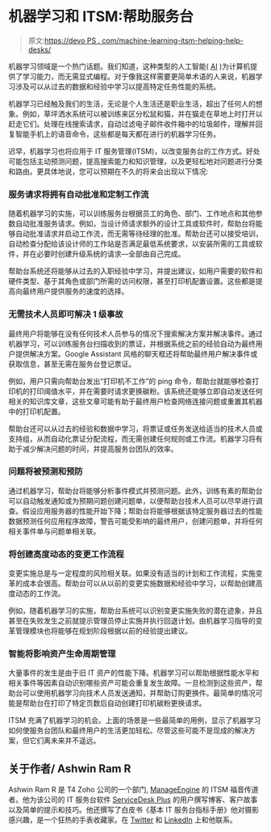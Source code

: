 # 机器学习和 ITSM:帮助服务台

> 原文:[https://devo PS . com/machine-learning-itsm-helping-help-desks/](https://devops.com/machine-learning-itsm-helping-help-desks/)

机器学习领域是一个热门话题。我们知道，这种类型的人工智能( [AI](https://en.wikipedia.org/wiki/Artificial_intelligence) )为计算机提供了学习能力，而无需显式编程。对于像我这样需要更简单术语的人来说，机器学习涉及可以从过去的数据和经验中学习以提高特定任务性能的系统。

机器学习已经触及我们的生活，无论是个人生活还是职业生活，超出了任何人的想象。例如，草坪洒水系统可以被训练来区分松鼠和猫，并在猫走在草地上时打开以赶走它们。处理在线搜索请求，自动过滤电子邮件收件箱中的垃圾邮件，理解并回复智能手机上的语音命令，这些都是每天都在进行的机器学习任务。

迟早，机器学习也将应用于 IT 服务管理(ITSM)，以改变服务台的工作方式。好处可能包括主动预测问题，提高搜索能力和知识管理，以及更轻松地对问题进行分类和路由。更具体地说，您可以预期在不久的将来会出现以下情况:

### **服务请求将拥有自动批准和定制工作流**

随着机器学习的实施，可以训练服务台根据员工的角色、部门、工作地点和其他参数自动批准服务请求。例如，当设计师请求额外的设计工具或软件时，帮助台将能够自动批准请求并启动工作流，而无需等待经理的批准。帮助台还可以接受培训，自动检查分配给该设计师的工作站是否满足最低系统要求，以安装所需的工具或软件，并在必要时创建升级系统的请求—全部由自己完成。

帮助台系统还将能够从过去的入职经验中学习，并提出建议，如用户需要的软件和硬件类型、基于其角色或部门所需的访问权限，甚至打印机配置设置。这些都是提高向最终用户提供服务的速度的选择。

### **无需技术人员即可解决 1 级事故**

最终用户将能够在没有任何技术人员参与的情况下搜索解决方案并解决事件。通过机器学习，可以训练服务台扫描收到的票证，并根据系统之前的经验自动为最终用户提供解决方案。Google Assistant 风格的聊天框还将帮助最终用户解决事件或获取信息，甚至无需在服务台登记票证。

例如，用户只需向帮助台发出“打印机不工作”的 ping 命令，帮助台就能够检查打印机的打印阈值水平，并在需要时请求更换碳粉。该系统还能够立即自动发送任何相关的知识库文章，这些文章可能有助于最终用户检查网络连接问题或重置其机器中的打印机配置。

帮助台还可以从过去的经验和数据中学习，将票证或任务发送给适当的技术人员或支持组，从而自动化票证分配流程，而无需创建任何规则或工作流。机器学习将有助于减少解决问题的时间，并提高服务台团队的效率。

### **问题将被预测和预防**

通过机器学习，帮助台将能够分析事件模式并预测问题。此外，训练有素的帮助台可以自动触发通知或为预期问题创建问题单，以便帮助台技术人员可以尽早进行调查。假设应用服务器的性能开始下降；帮助台将能够根据该特定服务器过去的性能数据预测任何应用程序故障，警告可能受影响的最终用户，创建问题单，并将任何相关事件单与问题单相关联。

### **将创建高度动态的变更工作流程**

变更实施总是与一定程度的风险相关联。如果没有适当的计划和工作流程，实施变革的成本会很高。帮助台可以从以前的变更实施数据和经验中学习，以帮助创建高度动态的工作流。

例如，随着机器学习的实施，帮助台系统可以识别变更实施失败的潜在迹象，并且甚至在失败发生之前就提示管理员停止实施并执行回退计划。由机器学习指导的变革管理模块也将能够在规划阶段根据以前的经验提出建议。

### **智能将影响资产生命周期管理**

大量事件的发生是由于旧 IT 资产的性能下降。机器学习可以帮助根据性能水平和相关事件等因素自动识别哪些资产可能会重复发生故障。一旦检测到这些资产，帮助台可以使用机器学习向技术人员发送通知，并帮助订购更换件。最简单的情况可能是帮助台在打印了特定页数后自动创建打印机碳粉更换请求。

ITSM 充满了机器学习的机会。上面的场景是一些最简单的用例，显示了机器学习如何使服务台团队和最终用户的生活更加轻松。尽管这些可能不是现成的解决方案，但它们离未来并不遥远。

## 关于作者/ Ashwin Ram R

Ashwin Ram R 是 T4 Zoho 公司的一个部门, [ManageEngine](https://www.manageengine.com/) 的 ITSM 福音传道者。他为该公司的 IT 服务台软件 [ServiceDesk Plus](https://www.manageengine.com/service-desk/) 的用户撰写博客、客户故事以及简单的提示和技巧。他还撰写了白皮书《基本 IT 服务台指标手册》他对摄影感兴趣，是一个狂热的手表收藏家。在 [Twitter](https://twitter.com/ashwinramragu) 和 [LinkedIn](https://www.linkedin.com/in/ashwinramragu/) 上和他联系。